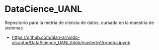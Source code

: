 # DataCience_UANL
Repositorio para la metria de ciencia de datos, cursada en la maestria de sistemas
* https://github.com/alan-arnoldo-alcantar/DataScience_UANL/blob/master/p1/prueba.ipynb
